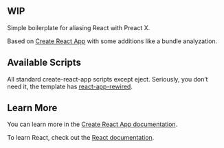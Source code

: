 ## WIP

Simple boilerplate for aliasing React with Preact X.

Based on [Create React App](https://github.com/facebook/create-react-app) with some additions like a bundle analyzation.

## Available Scripts

All standard create-react-app scripts except eject. Seriously, you don’t need it, the template has [react-app-rewired](https://github.com/timarney/react-app-rewired).

## Learn More

You can learn more in the [Create React App documentation](https://facebook.github.io/create-react-app/docs/getting-started).

To learn React, check out the [React documentation](https://reactjs.org/).

